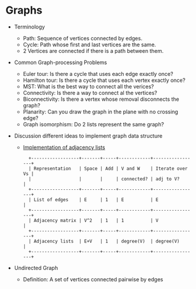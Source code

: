 # Graphs

* Terminology
    * Path: Sequence of vertices connected by edges.
    * Cycle: Path whose first and last vertices are the same.
    * 2 Vertices are connected if there is a path between them.

* Common Graph-processing Problems
    * Euler tour: Is there a cycle that uses each edge exactly once?
    * Hamilton tour:  Is there a cycle that uses each vertex exactly once?
    * MST: What is the best way to connect all the verices?
    * Connectivity: Is there a way to connect al the vertices?
    * Biconnectivity: Is there a vertex whose removal disconnects the graph?
    * Planarity: Can you draw the graph in the plane with no crossing edge?
    * Graph isomorphism: Do 2 lists represent the same graph?

* Discussion different ideas to implement graph data structure
    * [Implementation of adjacency lists](implementations/Graph.java)

            +------------------+-------+-----+------------+-----------------+
            | Representation   | Space | Add | V and W    | Iterate over Vs |
            |                  |       |     | connected? | adj to V?       |
            +------------------+-------+-----+------------+-----------------+
            | List of edges    | E     | 1   | E          | E               |
            +------------------+-------+-----+------------+-----------------+
            | Adjacency matrix | V^2   | 1   | 1          | V               |
            +------------------+-------+-----+------------+-----------------+
            | Adjacency lists  | E+V   | 1   | degree(V)  | degree(V)       |
            +------------------+-------+-----+------------+-----------------+

* Undirected Graph
    * Definition: A set of vertices connected pairwise by edges